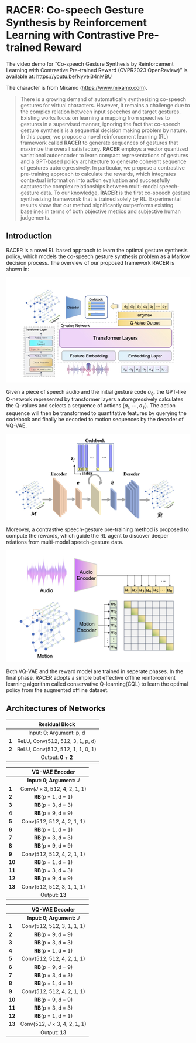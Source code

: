 # RACER: Co-speech Gesture Synthesis by Reinforcement Learning with Contrastive Pre-trained Reward

The video demo for “Co-speech Gesture Synthesis by Reinforcement Learning with Contrastive Pre-trained Reward (CVPR2023 OpenReview)” is available at: <https://youtu.be/Nyvei34nMBU>

The character is from Mixamo (<https://www.mixamo.com>).

> There is a growing demand of automatically synthesizing co-speech gestures for virtual characters. However, it remains a challenge due to the complex relation between input speeches and target gestures. Existing works focus on learning a mapping from speeches to gestures in a supervised manner, ignoring the fact that co-speech gesture synthesis is a sequential decision making problem by nature. In this paper, we propose a novel reinforcement learning (RL) framework called **RACER** to generate sequences of gestures that maximize the overall satisfactory. **RACER** employs a vector quantized variational autoencoder to learn compact representations of gestures and a GPT-based policy architecture to generate coherent sequence of gestures autoregressively. In particular, we propose a contrastive pre-training approach to calculate the rewards, which integrates contextual information into action evaluation and successfully captures the complex relationships between multi-modal speech-gesture data. To our knowledge, **RACER** is the first co-speech gesture synthesizing frameworsk that is trained solely by RL. Experimental results show that our method significantly outperforms existing baselines in terms of both objective metrics and subjective human judgements.


## Introduction
RACER is a novel RL based approach to learn the optimal gesture synthesis policy, which models the co-speech gesture synthesis problem as a Markov decision process. The overview of our proposed framework RACER is shown in:



![Alt](./Module/Overview.jpg)


Given a piece of speech audio and the initial gesture code $a_0$, the GPT-like Q-network represented by transformer layers autoregressively calculates the Q-values and selects a sequence of actions ($a_1,\cdots,a_T$). The action sequence will then be transformed to quantitative features by querying the codebook and finally be decoded to motion sequences by the decoder of VQ-VAE.


![Alt](./Module/VQ-VAE.jpg)

Moreover, a contrastive speech-gesture pre-training method is proposed to compute the rewards, which guide the RL agent to discover deeper relations from multi-modal speech-gesture data.


![Alt](./Module/RewardModel.jpg)


Both VQ-VAE and the reward model are trained in seperate phases. In the final phase, RACER adopts a simple but effective offline reinforcement learning algorithm called conservative Q-learning(CQL) to learn the optimal policy from the augmented offline dataset.


## Architectures of Networks

|    | **Residual Block**  |
|  ---  | :----:  |
|  | Input: **0**; Argument: p, d|
|**1** | ReLU, Conv(512, 512, 3, 1, p, d)|
|**2** |ReLU, Conv(512, 512, 1, 1, 0, 1)|
|   |Output: **0** + **2**|

|    | **VQ-VAE Encoder**  |
|  ---  | :----:  |
|  | **Input: 0; Argument:** *J*|
|**1** |Conv(*J* × 3, 512, 4, 2, 1, 1)|
|**2**|**RB**(p = 1, d = 1)|
|**3** |**RB**(p = 3, d = 3)|
|**4** |**RB**(p = 9, d = 9)|
|**5** |Conv(512, 512, 4, 2, 1, 1)|
|**6**|**RB**(p = 1, d = 1)|
|**7** |**RB**(p = 3, d = 3)|
|**8** |**RB**(p = 9, d = 9)|
|**9** |Conv(512, 512, 4, 2, 1, 1)|
|**10**|**RB**(p = 1, d = 1)|
|**11** |**RB**(p = 3, d = 3)|
|**12** |**RB**(p = 9, d = 9)|
|**13** |Conv(512, 512, 3, 1, 1, 1)|
|   |Output: **13**|

|    | **VQ-VAE Decoder**  |
|  ---  | :----:  |
|  | **Input: 0; Argument:** *J*|
|**1** |Conv(512, 512, 3, 1, 1, 1)|
|**2**|**RB**(p = 9, d = 9)|
|**3** |**RB**(p = 3, d = 3)|
|**4** |**RB**(p = 1, d = 1)|
|**5** |Conv(512, 512, 4, 2, 1, 1)|
|**6**|**RB**(p = 9, d = 9)|
|**7** |**RB**(p = 3, d = 3)|
|**8** |**RB**(p = 1, d = 1)|
|**9** |Conv(512, 512, 4, 2, 1, 1)|
|**10**|**RB**(p = 9, d = 9)|
|**11** |**RB**(p = 3, d = 3)|
|**12** |**RB**(p = 1, d = 1)|
|**13** |Conv(512, *J* × 3, 4, 2, 1, 1)|
|   |Output: **13** |



